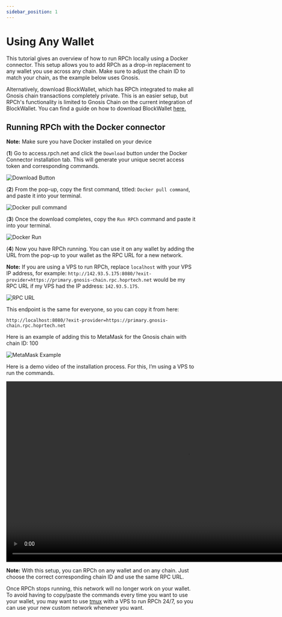 ```yaml
---
sidebar_position: 1
---
```


# Using Any Wallet

This tutorial gives an overview of how to run RPCh locally using a Docker connector. This setup allows you to add RPCh as a drop-in replacement to any wallet you use across any chain. Make sure to adjust the chain ID to match your chain, as the example below uses Gnosis.

Alternatively, download BlockWallet, which has RPCh integrated to make all Gnosis chain transactions completely private. This is an easier setup, but RPCh's functionality is limited to Gnosis Chain on the current integration of BlockWallet. You can find a guide on how to download BlockWallet [here.](./Running-RPCh-on-block-wallet.md)
## Running RPCh with the Docker connector

**Note:** Make sure you have Docker installed on your device

(**1**) Go to access.rpch.net and click the `Download` button under the Docker Connector installation tab. This will generate your unique secret access token and corresponding commands.

![Download Button](/img/Download_button.png)

(**2**) From the pop-up, copy the first command, titled: `Docker pull command`,  and paste it into your terminal. 

![Docker pull command](/img/First_command.png)

(**3**) Once the download completes, copy the `Run RPCh` command and paste it into your terminal. 

![Docker Run](/img/Run_RPCh_command2.png)

(**4**) Now you have RPCh running. You can use it on any wallet by adding the URL from the pop-up to your wallet as the RPC URL for a new network. 

**Note:** If you are using a VPS to run RPCh, replace `localhost` with your VPS IP address, for example: `http://142.93.5.175:8080/?exit-provider=https://primary.gnosis-chain.rpc.hoprtech.net` would be my RPC URL if my VPS had the IP address: `142.93.5.175`.

![RPC URL](/img/RPC_URL.png)

This endpoint is the same for everyone, so you can copy it from here:

```
http://localhost:8080/?exit-provider=https://primary.gnosis-chain.rpc.hoprtech.net
```

Here is an example of adding this to MetaMask for the Gnosis chain with chain ID: 100

![MetaMask Example](/img/MetaMask_example2.png)

Here is a demo video of the installation process. For this, I’m using a VPS to run the commands.

<p align="center" style={{"marginRight": "100px", "marginTop": "20px", "marginBottom": "20px"}}>
    <video width="960" frameborder="0" allow="autoplay; fullscreen" allowfullscreen controls >
    <source src="/video/Docker_Connector_Demo.mp4" type="video/mp4"/>
    </video>
</p>

**Note:** With this setup, you can RPCh on any wallet and on any chain. Just choose the correct corresponding chain ID and use the same RPC URL.

Once RPCh stops running, this network will no longer work on your wallet. To avoid having to copy/paste the commands every time you want to use your wallet, you may want to use [tmux](https://linuxize.com/post/getting-started-with-tmux/) with a VPS to run RPCh 24/7, so you can use your new custom network whenever you want. 
